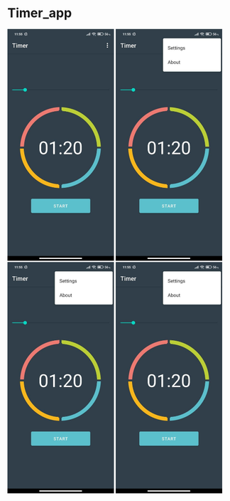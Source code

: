 # Timer_app


<p >
  <img src="https://github.com/weeidl/Timer/blob/master/ImageReadme/Timer_1.jpg" width="240" title="hover text">
  <img src="https://github.com/weeidl/Timer/blob/master/ImageReadme/Timer_2.jpg" width="240" alt="accessibility text">
  <img src="https://github.com/weeidl/Timer/blob/master/ImageReadme/Timer_2.jpg" width="240" alt="accessibility text">
  <img src="https://github.com/weeidl/Timer/blob/master/ImageReadme/Timer_2.jpg" width="240" alt="accessibility text">
</p>
